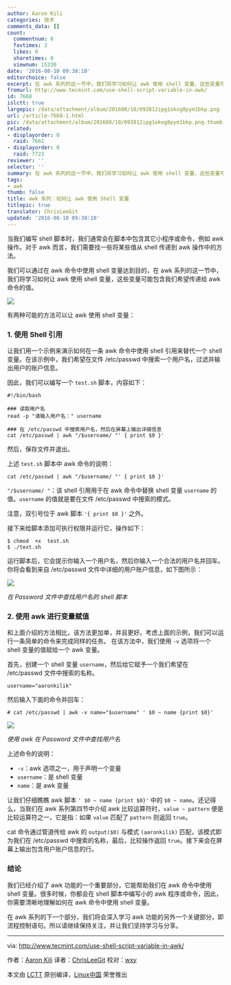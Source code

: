 ```yaml
---
author: Aaron Kili
categories: 技术
comments_data: []
count:
  commentnum: 0
  favtimes: 3
  likes: 0
  sharetimes: 0
  viewnum: 15330
date: '2016-08-10 09:38:10'
editorchoice: false
excerpt: 在 awk 系列的这一节中，我们将学习如何让 awk 使用 shell 变量，这些变量可能包含我们希望传递给 awk 命令的值。
fromurl: http://www.tecmint.com/use-shell-script-variable-in-awk/
id: 7668
islctt: true
largepic: /data/attachment/album/201608/10/093812ipg1okog8pym1bkp.png
url: /article-7668-1.html
pic: /data/attachment/album/201608/10/093812ipg1okog8pym1bkp.png.thumb.jpg
related:
- displayorder: 0
  raid: 7661
- displayorder: 0
  raid: 7723
reviewer: ''
selector: ''
summary: 在 awk 系列的这一节中，我们将学习如何让 awk 使用 shell 变量，这些变量可能包含我们希望传递给 awk 命令的值。
tags:
- awk
thumb: false
title: awk 系列：如何让 awk 使用 Shell 变量
titlepic: true
translator: ChrisLeeGit
updated: '2016-08-10 09:38:10'
---
```


当我们编写 shell 脚本时，我们通常会在脚本中包含其它小程序或命令，例如 awk 操作。对于 awk 而言，我们需要找一些将某些值从 shell 传递到 awk 操作中的方法。


我们可以通过在 awk 命令中使用 shell 变量达到目的，在 awk 系列的这一节中，我们将学习如何让 awk 使用 shell 变量，这些变量可能包含我们希望传递给 awk 命令的值。


![](/data/attachment/album/201608/10/093812ipg1okog8pym1bkp.png)


有两种可能的方法可以让 awk 使用 shell 变量：


### 1. 使用 Shell 引用


让我们用一个示例来演示如何在一条 awk 命令中使用 shell 引用来替代一个 shell 变量。在该示例中，我们希望在文件 /etc/passwd 中搜索一个用户名，过滤并输出用户的账户信息。


因此，我们可以编写一个 `test.sh` 脚本，内容如下：



```
#!/bin/bash

### 读取用户名
read -p "请输入用户名：" username

### 在 /etc/passwd 中搜索用户名，然后在屏幕上输出详细信息
cat /etc/passwd | awk "/$username/ "' { print $0 }'

```

然后，保存文件并退出。


上述 `test.sh` 脚本中 awk 命令的说明：



```
cat /etc/passwd | awk "/$username/ "' { print $0 }'

```

`"/$username/ "`：该 shell 引用用于在 awk 命令中替换 shell 变量 `username` 的值。`username` 的值就是要在文件 /etc/passwd 中搜索的模式。


注意，双引号位于 awk 脚本 `'{ print $0 }'` 之外。


接下来给脚本添加可执行权限并运行它，操作如下：



```
$ chmod  +x  test.sh
$ ./text.sh 

```

运行脚本后，它会提示你输入一个用户名，然后你输入一个合法的用户名并回车。你将会看到来自 /etc/passwd 文件中详细的用户账户信息，如下图所示：


![](/data/attachment/album/201608/10/093812nu3dkuhf4n1wiwjd.png)


*在 Password 文件中查找用户名的 shell 脚本*


### 2. 使用 awk 进行变量赋值


和上面介绍的方法相比，该方法更加单，并且更好。考虑上面的示例，我们可以运行一条简单的命令来完成同样的任务。 在该方法中，我们使用 `-v` 选项将一个 shell 变量的值赋给一个 awk 变量。


首先，创建一个 shell 变量 `username`，然后给它赋予一个我们希望在 /etc/passwd 文件中搜索的名称。



```
username="aaronkilik"

```

然后输入下面的命令并回车：



```
# cat /etc/passwd | awk -v name="$username" ' $0 ~ name {print $0}'

```

![](/data/attachment/album/201608/10/093812wrrusruua87k6csc.png)


*使用 awk 在 Password 文件中查找用户名*


上述命令的说明：


* `-v`：awk 选项之一，用于声明一个变量
* `username`：是 shell 变量
* `name`：是 awk 变量


让我们仔细瞧瞧 awk 脚本 `' $0 ~ name {print $0}'` 中的 `$0 ~ name`。还记得么，当我们在 awk 系列第四节中介绍 awk 比较运算符时，`value ~ pattern` 便是比较运算符之一，它是指：如果 `value` 匹配了 `pattern` 则返回 `true`。


cat 命令通过管道传给 awk 的 `output($0)` 与模式 `(aaronkilik)` 匹配，该模式即为我们在 /etc/passwd 中搜索的名称，最后，比较操作返回 `true`。接下来会在屏幕上输出包含用户账户信息的行。


### 结论


我们已经介绍了 awk 功能的一个重要部分，它能帮助我们在 awk 命令中使用 shell 变量。很多时候，你都会在 shell 脚本中编写小的 awk 程序或命令，因此，你需要清晰地理解如何在 awk 命令中使用 shell 变量。


在 awk 系列的下一个部分，我们将会深入学习 awk 功能的另外一个关键部分，即流程控制语句。所以请继续保持关注，并让我们坚持学习与分享。




---


via: <http://www.tecmint.com/use-shell-script-variable-in-awk/>


作者：[Aaron Kili](http://www.tecmint.com/author/aaronkili/) 译者：[ChrisLeeGit](https://github.com/chrisleegit) 校对：[wxy](https://github.com/wxy)


本文由 [LCTT](https://github.com/LCTT/TranslateProject) 原创编译，[Linux中国](https://linux.cn/) 荣誉推出